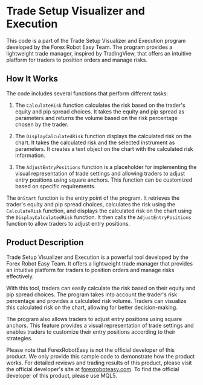 # Trade Setup Visualizer and Execution

This code is a part of the Trade Setup Visualizer and Execution program developed by the Forex Robot Easy Team. The program provides a lightweight trade manager, inspired by TradingView, that offers an intuitive platform for traders to position orders and manage risks.

## How It Works

The code includes several functions that perform different tasks:

1. The `CalculateRisk` function calculates the risk based on the trader's equity and pip spread choices. It takes the equity and pip spread as parameters and returns the volume based on the risk percentage chosen by the trader.

2. The `DisplayCalculatedRisk` function displays the calculated risk on the chart. It takes the calculated risk and the selected instrument as parameters. It creates a text object on the chart with the calculated risk information.

3. The `AdjustEntryPositions` function is a placeholder for implementing the visual representation of trade settings and allowing traders to adjust entry positions using square anchors. This function can be customized based on specific requirements.

The `OnStart` function is the entry point of the program. It retrieves the trader's equity and pip spread choices, calculates the risk using the `CalculateRisk` function, and displays the calculated risk on the chart using the `DisplayCalculatedRisk` function. It then calls the `AdjustEntryPositions` function to allow traders to adjust entry positions.

## Product Description

Trade Setup Visualizer and Execution is a powerful tool developed by the Forex Robot Easy Team. It offers a lightweight trade manager that provides an intuitive platform for traders to position orders and manage risks effectively.

With this tool, traders can easily calculate the risk based on their equity and pip spread choices. The program takes into account the trader's risk percentage and provides a calculated risk volume. Traders can visualize this calculated risk on the chart, allowing for better decision-making.

The program also allows traders to adjust entry positions using square anchors. This feature provides a visual representation of trade settings and enables traders to customize their entry positions according to their strategies.

Please note that ForexRobotEasy is not the official developer of this product. We only provide this sample code to demonstrate how the product works. For detailed reviews and trading results of this product, please visit the official developer's site at [forexroboteasy.com](https://forexroboteasy.com/forex-robot-review/trade-setup-visualizer-review-optimize-forex-trades-for-37-5/). To find the official developer of this product, please use MQL5.

